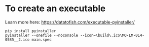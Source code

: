 # To create an executable

Learn more here: https://datatofish.com/executable-pyinstaller/
```
pip install pyinstaller
pyinstaller --onefile --noconsole --icon=\build\.ico\MO-LM-014-0585__2.ico main.spec
```

